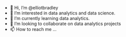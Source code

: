 - 👋 Hi, I’m @elliotbradley
- 👀 I’m interested in data analytics and data science.
- 🌱 I’m currently learning data analytics.
- 💞️ I’m looking to collaborate on data analytics projects
- 📫 How to reach me ...
